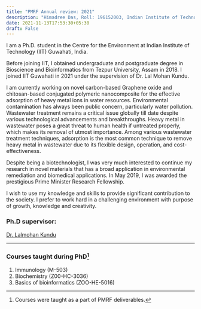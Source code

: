 ```yaml
---
title: "PMRF Annual review: 2021"
description: "Himadree Das, Roll: 196152003, Indian Institute of Technology, Guwahati"
date: 2021-11-13T17:53:30+05:30
draft: False
---
```


I am a Ph.D. student in the Centre for the Environment at Indian Institute of Technology (IIT) Guwahati, India. 

Before joining IIT, I obtained undergraduate and postgraduate degree in Bioscience and Bioinformatics from Tezpur University, Assam in 2018. I joined IIT Guwahati in 2021 under the supervision of Dr. Lal Mohan Kundu. 

I am currently working on novel carbon-based Graphene oxide and chitosan-based conjugated polymeric nanocomposite for the effective adsorption of heavy metal ions in water resources. Environmental contamination has always been public concern, particularly water pollution. Wastewater treatment remains a critical issue globally till date despite various technological advancements and breakthroughs. Heavy metal in wastewater poses a great threat to human health if untreated properly, which makes its removal of utmost importance. Among various wastewater treatment techniques, adsorption is the most common technique to remove heavy metal in wastewater due to its flexible design, operation, and cost-effectiveness. 

Despite being a biotechnologist, I was very much interested to continue my research in novel materials that has a broad application in environmental remediation and biomedical applications. In May 2019, I was awarded the prestigious Prime Minister Research Fellowship. 

I wish to use my knowledge and skills to provide significant contribution to the society. I prefer to work hard in a challenging environment with purpose of growth, knowledge and creativity.


### Ph.D supervisor:    	
[Dr. Lalmohan Kundu](https://www.iitg.ac.in/lmkundu/)


----

### Courses taught during PhD[^1]
1. Immunology (M-503)
2. Biochemistry (Z00-HC-3036)
3. Basics of bioinformatics (ZOO-HE-5016)



[^1]: Courses were taught as a part of PMRF deliverables.